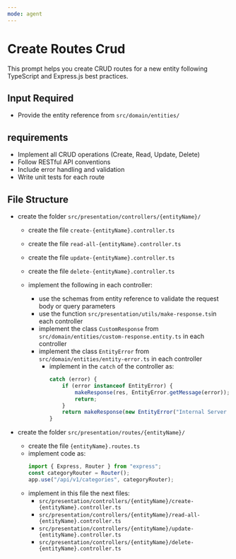 ```yaml
---
mode: agent
---
```


# Create Routes Crud

This prompt helps you create CRUD routes for a new entity following TypeScript and Express.js best practices.

## Input Required

- Provide the entity reference from `src/domain/entities/`

## requirements

- Implement all CRUD operations (Create, Read, Update, Delete)
- Follow RESTful API conventions
- Include error handling and validation
- Write unit tests for each route

## File Structure

- create the folder `src/presentation/controllers/{entityName}/`

  - create the file `create-{entityName}.controller.ts`
  - create the file `read-all-{entityName}.controller.ts`
  - create the file `update-{entityName}.controller.ts`
  - create the file `delete-{entityName}.controller.ts`

  - implement the following in each controller:
    - use the schemas from entity reference to validate the request body or query parameters
    - use the function `src/presentation/utils/make-response.ts`in each controller
    - implement the class `CustomResponse` from `src/domain/entities/custom-response.entity.ts` in each controller
    - implement the class `EntityError` from `src/domain/entities/entity-error.ts` in each controller
      - implement in the `catch` of the controller as:
        ```typescript
        catch (error) {
            if (error instanceof EntityError) {
                makeResponse(res, EntityError.getMessage(error));
                return;
            }
            return makeResponse(new EntityError("Internal Server Error", 500));
        }
        ```

- create the folder `src/presentation/routes/{entityName}/`
  - create the file `{entityName}.routes.ts`
  - implement code as:
    ```typescript
    import { Express, Router } from "express";
    const categoryRouter = Router();
    app.use("/api/v1/categories", categoryRouter);
    ```
  - implement in this file the next files:
    - `src/presentation/controllers/{entityName}/create-{entityName}.controller.ts`
    - `src/presentation/controllers/{entityName}/read-all-{entityName}.controller.ts`
    - `src/presentation/controllers/{entityName}/update-{entityName}.controller.ts`
    - `src/presentation/controllers/{entityName}/delete-{entityName}.controller.ts`
